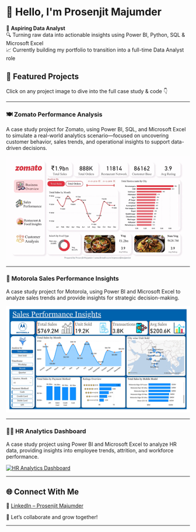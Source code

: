 # 👋 Hello, I'm Prosenjit Majumder

🎯 **Aspiring Data Analyst**  
🔍 Turning raw data into actionable insights using Power BI, Python, SQL & Microsoft Excel  
📈 Currently building my portfolio to transition into a full-time Data Analyst role



## 🧠 Featured Projects

Click on any project image to dive into the full case study & code 👇

---

### 🍽️ Zomato Performance Analysis  
A case study project for Zomato, using Power BI, SQL, and Microsoft Excel to simulate a real-world analytics scenario—focused on uncovering customer behavior, sales trends, and operational insights to support data-driven decisions.

[![Zomato Performance Analysis](https://github.com/prosenjit500/Zomato_Performance_Analysis/blob/main/Zomato%20Performance%20Analysis.gif)](https://github.com/prosenjit500/Zomato_Performance_Analysis)

---

### 📱 Motorola Sales Performance Insights  
A case study project for Motorola, using Power BI and Microsoft Excel to analyze sales trends and provide insights for strategic decision-making.

[![Motorola Sales Performance Insights](https://github.com/prosenjit500/Motorola_Sales-_Performance-_Insights/blob/main/Motorola%20Sales%20Performance%20Insights%20Dashboard.jpg)](https://github.com/prosenjit500/Motorola_Sales-_Performance-_Insights)

---

### 🧑‍💼 HR Analytics Dashboard  
A case study project using Power BI and Microsoft Excel to analyze HR data, providing insights into employee trends, attrition, and workforce performance.

[![HR Analytics Dashboard](https://github.com/prosenjit500/HR-Analytics-Dashboard/blob/main/HR%20Analytics%20Dashboard.jpg)](https://github.com/prosenjit500/HR-Analytics-Dashboard)

---

## 🌐 Connect With Me

🔗 [LinkedIn – Prosenjit Majumder](https://www.linkedin.com/in/prosenjitmajumder/)  

📧 Let’s collaborate and grow together!

---
